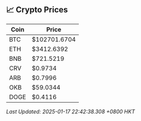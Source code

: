 ## 📈 Crypto Prices

| Coin | Price |
| ---- | ----- |
| BTC | $102701.6704 |
| ETH | $3412.6392 |
| BNB | $721.5219 |
| CRV | $0.9734 |
| ARB | $0.7996 |
| OKB | $59.0344 |
| DOGE | $0.4116 |

_Last Updated: 2025-01-17 22:42:38.308 +0800 HKT_